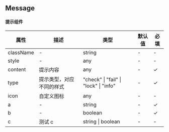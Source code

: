 ## Message

#### 提示组件

| 属性      | 描述                     | 类型                                  | 默认值 | 必填 |
| --------- | ------------------------ | ------------------------------------- | ------ | ---- |
| className | -                        | string                                | -      | -    |
| style     | -                        | any                                   | -      | -    |
| content   | 提示内容                 | any                                   | -      | ✓    |
| type      | 提示类型，对应不同的样式 | "check" \| "fail" \| "lock" \| "info" | -      | ✓    |
| icon      | 自定义图标               | any                                   | -      | -    |
| a         | -                        | string                                | -      | ✓    |
| b         | -                        | boolean                               | -      | ✓    |
| c         | 测试 c                   | string \| boolean                     | -      | -    |
